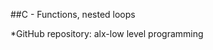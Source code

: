 ##C - Functions, nested loops                                                                                        

*GitHub repository: alx-low level programming
